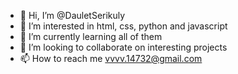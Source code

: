 - 👋 Hi, I’m @DauletSerikuly
- 👀 I’m interested in html, css, python and javascript
- 🌱 I’m currently learning all of them
- 💞️ I’m looking to collaborate on interesting projects
- 📫 How to reach me vvvv.14732@gmail.com

<!---
DauletSerikuly/DauletSerikuly is a ✨ special ✨ repository because its `README.md` (this file) appears on your GitHub profile.
You can click the Preview link to take a look at your changes.
--->
